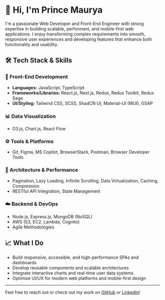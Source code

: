 # 👋 Hi, I'm Prince Maurya

I'm a passionate Web Developer and Front-End Engineer with strong expertise in building scalable, performant, and mobile-first web applications. I enjoy transforming complex requirements into smooth, responsive user experiences and developing features that enhance both functionality and usability.

## 🛠️ Tech Stack & Skills

### 🔷 Front-End Development
- **Languages:** JavaScript, TypeScript
- **Frameworks/Libraries:** React.js, Next.js, Redux, Redux Toolkit, Redux Saga
- **UI/Styling:** Tailwind CSS, SCSS, ShadCN UI, Material-UI (MUI), GSAP

### 📊 Data Visualization
- D3.js, Chart.js, React Flow

### ⚙️ Tools & Platforms
- Git, Figma, MS Copilot, BrowserStack, Postman, Browser Developer Tools

### 🧠 Architecture & Performance
- Pagination, Lazy Loading, Infinite Scrolling, Data Virtualization, Caching, Compression
- RESTful API Integration, State Management

### ☁️ Backend & DevOps
- Node.js, Express.js, MongoDB (NoSQL)
- AWS (S3, EC2, Lambda, Cognito)
- Agile Methodologies

## 📈 What I Do
- Build responsive, accessible, and high-performance SPAs and dashboards
- Develop reusable components and scalable architectures
- Integrate interactive charts and real-time user data systems
- Optimize UI/UX for modern web platforms and mobile-first design

---

Feel free to reach out or check out my work on [GitHub](https://github.com/goaldiggerpm) or [LinkedIn](https://www.linkedin.com/in/princemaurya/)!

